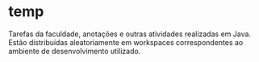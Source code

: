 # temp
Tarefas da faculdade, anotações e outras atividades realizadas em Java. Estão distribuídas aleatoriamente em workspaces correspondentes ao ambiente de desenvolvimento utilizado.
